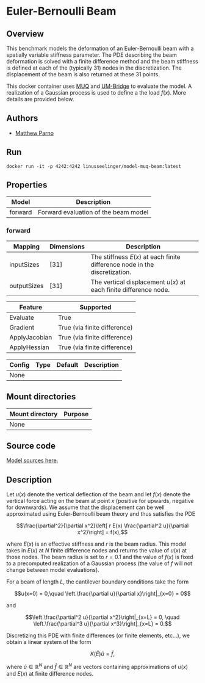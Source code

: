 # Euler-Bernoulli Beam

## Overview
This benchmark models the deformation of an Euler-Bernoulli beam with a spatially variable stiffness parameter.  The PDE describing the beam deformation is solved with a finite difference method and the beam stiffness is defined at each of the (typically 31) nodes in the discretization.  The displacement of the beam is also returned at these 31 points.

This docker container uses [MUQ](https://mituq.bitbucket.io/source/_site/index.html) and [UM-Bridge](https://github.com/UM-Bridge/umbridge/tree/main) to evaluate the model.  A realization of a Gaussian process is used to define a the load $f(x)$.  More details are provided below.

## Authors
- [Matthew Parno](mailto:matthew.d.parno@dartmouth.edu)

## Run
```
docker run -it -p 4242:4242 linusseelinger/model-muq-beam:latest
```

## Properties
Model | Description
---|---
forward | Forward evaluation of the beam model

### forward
Mapping | Dimensions | Description
---|---|---
inputSizes | [31] | The stiffness $E(x)$ at each finite difference node in the discretization.
outputSizes | [31] | The vertical displacement $u(x)$ at each finite difference node.

Feature | Supported
---|---
Evaluate | True
Gradient | True (via finite difference)
ApplyJacobian | True (via finite difference)
ApplyHessian | True (via finite difference)

Config | Type | Default | Description
---|---|---|---
None | | |

## Mount directories
Mount directory | Purpose
---|---
None |

## Source code

[Model sources here.](https://github.com/UM-Bridge/benchmarks/tree/main/models/muq-beam)

## Description

Let $u(x)$ denote the vertical deflection of the beam and let $f(x)$ denote the vertical force acting on the beam at point $x$ (positive for upwards, negative for downwards).  We assume that the displacement can be well approximated using Euler-Bernoulli beam theory and thus satisfies the PDE

$$\frac{\partial^2}{\partial x^2}\left[ r E(x) \frac{\partial^2 u}{\partial x^2}\right] = f(x),$$

where $E(x)$ is an effective stiffness and $r$ is the beam radius.  This model takes in $E(x)$ at $N$ finite difference nodes and returns the value of $u(x)$ at those nodes.   The beam radius is set to $r=0.1$ and the value of $f(x)$ is fixed to a precomputed realization of a Gaussian process (the value of $f$ will not change between model evaluations).

For a beam of length $L$, the cantilever boundary conditions take the form

$$u(x=0) = 0,\quad \left.\frac{\partial u}{\partial x}\right|_{x=0} = 0$$

and

$$\left.\frac{\partial^2 u}{\partial x^2}\right|_{x=L} = 0, \quad  \left.\frac{\partial^3 u}{\partial x^3}\right|_{x=L} = 0.$$

Discretizing this PDE with finite differences (or finite elements, etc...), we obtain a linear system of the form

$$K(\hat{E})\hat{u} = \hat{f},$$

where $\hat{u}\in\mathbb{R}^N$ and $\hat{f}\in\mathbb{R}^N$ are vectors containing approximations of $u(x)$ and $E(x)$ at finite difference nodes.

